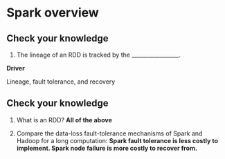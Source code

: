 
# Spark overview #
## Check your knowledge ##
1. The lineage of an RDD is tracked by the _________________.

__Driver__


Lineage, fault tolerance, and recovery
## Check your knowledge ##
1. What is an RDD?
__All of the above__

2. Compare the data-loss fault-tolerance mechanisms of Spark and Hadoop for a long computation:
__Spark fault tolerance is less costly to implement. Spark node failure is more costly to recover from.__
